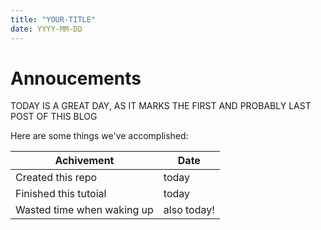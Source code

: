 ```yaml
---
title: "YOUR-TITLE"
date: YYYY-MM-DD
---
```


# Annoucements

TODAY IS A GREAT DAY, AS IT MARKS THE FIRST AND PROBABLY LAST POST OF THIS BLOG

Here are some things we've accomplished:

| Achivement                 | Date        |
| -------------------------- | ----------- |
| Created this repo          | today       |
| Finished this tutoial      | today       |
| Wasted time when waking up | also today! |
